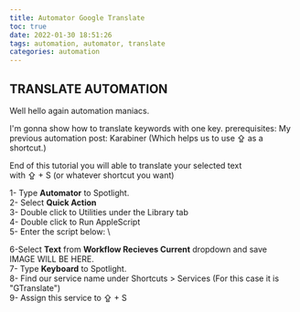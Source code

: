 ```yaml
---
title: Automator Google Translate
toc: true
date: 2022-01-30 18:51:26
tags: automation, automator, translate
categories: automation
---
```


## TRANSLATE AUTOMATION

Well hello again automation maniacs.

I'm gonna show how to translate keywords with one key.
prerequisites: My previous automation post: Karabiner (Which helps us to use ⇪ as a shortcut.)

End of this tutorial you will able to translate your selected text\
with ⇪ + S (or whatever shortcut you want)

1- Type <b>Automator</b> to Spotlight.\
2- Select <b>Quick Action</b>\
3- Double click to Utilities under the Library tab\
4- Double click to Run AppleScript\
5- Enter the script below: \


6-Select <b>Text</b> from <b>Workflow Recieves Current</b> dropdown and save\
IMAGE WILL BE HERE.\
7- Type <b>Keyboard</b> to Spotlight.\
8- Find our service name under Shortcuts > Services (For this case it is "GTranslate") \
9- Assign this service to ⇪ + S